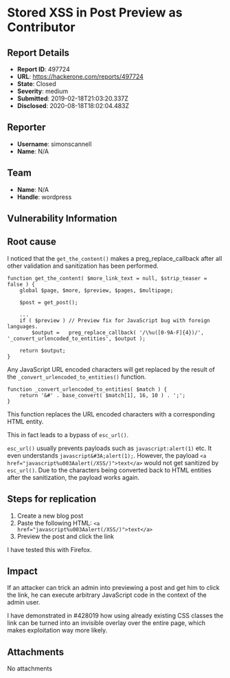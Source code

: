 # Stored XSS in Post Preview as Contributor

## Report Details
- **Report ID**: 497724
- **URL**: https://hackerone.com/reports/497724
- **State**: Closed
- **Severity**: medium
- **Submitted**: 2019-02-18T21:03:20.337Z
- **Disclosed**: 2020-08-18T18:02:04.483Z

## Reporter
- **Username**: simonscannell
- **Name**: N/A

## Team
- **Name**: N/A
- **Handle**: wordpress

## Vulnerability Information
## Root cause

I noticed that the `get_the_content()` makes a preg_replace_callback after all other validation and sanitization has been performed.

```
function get_the_content( $more_link_text = null, $strip_teaser = false ) {
	global $page, $more, $preview, $pages, $multipage;

	$post = get_post();

	...
	if ( $preview ) // Preview fix for JavaScript bug with foreign languages.
		$output =	preg_replace_callback( '/\%u([0-9A-F]{4})/', '_convert_urlencoded_to_entities', $output );

	return $output;
}
```

Any JavaScript URL encoded characters will get replaced by the result of the `_convert_urlencoded_to_entities()` function.

```
function _convert_urlencoded_to_entities( $match ) {
	return '&#' . base_convert( $match[1], 16, 10 ) . ';';
}
```

This function replaces the URL encoded characters with a corresponding HTML entity.

This in fact leads to a bypass of `esc_url()`.

`esc_url()` usually prevents payloads such as `javascript:alert(1)` etc. It even understands `javascript&#3A;alert(1);`. However, the payload `<a href="javascript%u003Aalert(/XSS/)">text</a>` would not get sanitized by `esc_url()`. Due to the characters being converted back to HTML entities after the sanitization, the payload works again.

## Steps for replication

1. Create a new blog post
2. Paste the following HTML: `<a href="javascript%u003Aalert(/XSS/)">text</a>`
3. Preview the post and click the link

I have tested this with Firefox.

## Impact

If an attacker can trick an admin into previewing a post and get him to click the link, he can execute arbitrary JavaScript code in the context of the admin user. 

I have demonstrated in #428019 how using already existing CSS classes the link can be turned into an invisible overlay over the entire page, which makes exploitation way more likely.

## Attachments
No attachments
